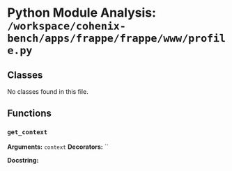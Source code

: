 # Python Module Analysis: `/workspace/cohenix-bench/apps/frappe/frappe/www/profile.py`

## Classes

No classes found in this file.


## Functions

### `get_context`
**Arguments:** `context`
**Decorators:** ``

**Docstring:**
```

```

